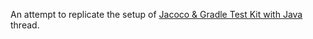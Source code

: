 An attempt to replicate the setup of [Jacoco & Gradle Test Kit with Java](https://discuss.gradle.org/t/jacoco-gradle-test-kit-with-java/36603/7) thread.